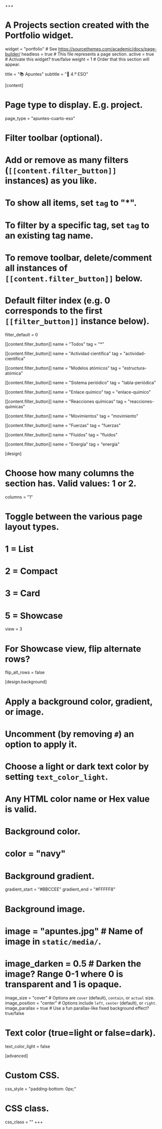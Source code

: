 +++
# A Projects section created with the Portfolio widget.
widget = "portfolio"  # See https://sourcethemes.com/academic/docs/page-builder/
headless = true  # This file represents a page section.
active = true  # Activate this widget? true/false
weight = 1  # Order that this section will appear.

title = "📚 Apuntes"
subtitle = "📙 4.º ESO"

[content]
  # Page type to display. E.g. project.
  page_type = "apuntes-cuarto-eso"
  
  # Filter toolbar (optional).
  # Add or remove as many filters (`[[content.filter_button]]` instances) as you like.
  # To show all items, set `tag` to "*".
  # To filter by a specific tag, set `tag` to an existing tag name.
  # To remove toolbar, delete/comment all instances of `[[content.filter_button]]` below.
  
  # Default filter index (e.g. 0 corresponds to the first `[[filter_button]]` instance below).
  filter_default = 0
  
  [[content.filter_button]]
    name = "Todos"
    tag = "*"
		
  [[content.filter_button]]
    name = "Actividad científica"
    tag = "actividad-científica"
	
  [[content.filter_button]]
    name = "Modelos atómicos"
    tag = "estructura-atómica"
	
  [[content.filter_button]]
    name = "Sistema periódico"
    tag = "tabla-periódica"	
	
  [[content.filter_button]]
    name = "Enlace químico"
    tag = "enlace-químico"	
	
  [[content.filter_button]]
    name = "Reacciones químicas"
    tag = "reacciones-químicas"			
	
  [[content.filter_button]]
    name = "Movimientos"
    tag = "movimiento"		
	
  [[content.filter_button]]
    name = "Fuerzas"
    tag = "fuerzas"						
	
  [[content.filter_button]]
    name = "Fluidos"
    tag = "fluidos"	
	
  [[content.filter_button]]
    name = "Energía"
    tag = "energía"	 											

[design]
  # Choose how many columns the section has. Valid values: 1 or 2.
  columns = "1"

  # Toggle between the various page layout types.
  #   1 = List
  #   2 = Compact
  #   3 = Card
  #   5 = Showcase
  view = 3

  # For Showcase view, flip alternate rows?
  flip_alt_rows = false

[design.background]
  # Apply a background color, gradient, or image.
  #   Uncomment (by removing `#`) an option to apply it.
  #   Choose a light or dark text color by setting `text_color_light`.
  #   Any HTML color name or Hex value is valid.

  # Background color.
  # color = "navy"
  
  # Background gradient.
  gradient_start = "#BBCCEE"
  gradient_end = "#FFFFF8"
  
  # Background image.
  # image = "apuntes.jpg"  # Name of image in `static/media/`.
  # image_darken = 0.5  # Darken the image? Range 0-1 where 0 is transparent and 1 is opaque.
  image_size = "cover"  #  Options are `cover` (default), `contain`, or `actual` size.
  image_position = "center"  # Options include `left`, `center` (default), or `right`.
  image_parallax = true  # Use a fun parallax-like fixed background effect? true/false
  
  # Text color (true=light or false=dark).
  text_color_light = false
  
[advanced]
 # Custom CSS. 
 css_style = "padding-bottom: 0px;"
 
 # CSS class.
 css_class = ""
+++

